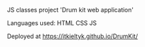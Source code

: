 JS classes project 'Drum kit web application'

Languages used:
HTML
CSS
JS

Deployed at https://itkieltyk.github.io/DrumKit/
